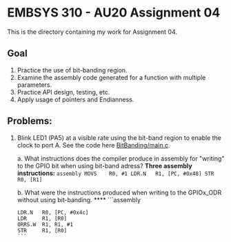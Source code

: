 # EMBSYS 310 - AU20 Assignment 04
This is the directory containing my work for Assignment 04.

## Goal
1. Practice the use of bit-banding region.
2. Examine the assembly code generated for a function with multiple parameters.
3. Practice API design, testing, etc.
4. Apply usage of pointers and Endianness.

## Problems:
1. Blink LED1 (PA5) at a visible rate using the bit-band region to enable the clock to port A. 
   See the code here [BitBanding/main.c](https://github.com/pletchm/embsys310/blob/main/assignment04/BitBanding/main.c).

    a. What instructions does the compiler produce in assembly for "writing" to the GPIO bit
       when using bit-band adress?
       **Three assembly instructions:**
       ```assembly
       MOVS    R0, #1
       LDR.N   R1, [PC, #0x48]
       STR     R0, [R1]
       ```
    
    b. What were the instructions produced when writing to the GPIOx_ODR without using bit-banding.
       ****
       ```assembly

       LDR.N   R0, [PC, #0x4c]
       LDR     R1, [R0]
       ORRS.W  R1, R1, #1
       STR     R1, [R0]
       ```

